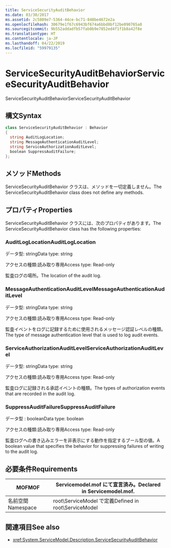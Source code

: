 ```yaml
---
title: ServiceSecurityAuditBehavior
ms.date: 03/30/2017
ms.assetid: 2c5809e7-5364-44ce-bc71-848be4672e2a
ms.openlocfilehash: 30679e1f67c6943bf674a6bbd8bf12be090765a8
ms.sourcegitcommit: 9b552addadfb57fab0b9e7852ed4f1f1b8a42f8e
ms.translationtype: HT
ms.contentlocale: ja-JP
ms.lasthandoff: 04/22/2019
ms.locfileid: "59979135"
---
```

# <a name="servicesecurityauditbehavior"></a><span data-ttu-id="7fa94-102">ServiceSecurityAuditBehavior</span><span class="sxs-lookup"><span data-stu-id="7fa94-102">ServiceSecurityAuditBehavior</span></span>
<span data-ttu-id="7fa94-103">ServiceSecurityAuditBehavior</span><span class="sxs-lookup"><span data-stu-id="7fa94-103">ServiceSecurityAuditBehavior</span></span>  
  
## <a name="syntax"></a><span data-ttu-id="7fa94-104">構文</span><span class="sxs-lookup"><span data-stu-id="7fa94-104">Syntax</span></span>  
  
```csharp  
class ServiceSecurityAuditBehavior : Behavior  
{  
  string AuditLogLocation;  
  string MessageAuthenticationAuditLevel;  
  string ServiceAuthorizationAuditLevel;  
  boolean SuppressAuditFailure;  
};  
```  
  
## <a name="methods"></a><span data-ttu-id="7fa94-105">メソッド</span><span class="sxs-lookup"><span data-stu-id="7fa94-105">Methods</span></span>  
 <span data-ttu-id="7fa94-106">ServiceSecurityAuditBehavior クラスは、メソッドを一切定義しません。</span><span class="sxs-lookup"><span data-stu-id="7fa94-106">The ServiceSecurityAuditBehavior class does not define any methods.</span></span>  
  
## <a name="properties"></a><span data-ttu-id="7fa94-107">プロパティ</span><span class="sxs-lookup"><span data-stu-id="7fa94-107">Properties</span></span>  
 <span data-ttu-id="7fa94-108">ServiceSecurityAuditBehavior クラスには、次のプロパティがあります。</span><span class="sxs-lookup"><span data-stu-id="7fa94-108">The ServiceSecurityAuditBehavior class has the following properties:</span></span>  
  
### <a name="auditloglocation"></a><span data-ttu-id="7fa94-109">AuditLogLocation</span><span class="sxs-lookup"><span data-stu-id="7fa94-109">AuditLogLocation</span></span>  
 <span data-ttu-id="7fa94-110">データ型: string</span><span class="sxs-lookup"><span data-stu-id="7fa94-110">Data type: string</span></span>  
  
 <span data-ttu-id="7fa94-111">アクセスの種類:読み取り専用</span><span class="sxs-lookup"><span data-stu-id="7fa94-111">Access type: Read-only</span></span>  
  
 <span data-ttu-id="7fa94-112">監査ログの場所。</span><span class="sxs-lookup"><span data-stu-id="7fa94-112">The location of the audit log.</span></span>  
  
### <a name="messageauthenticationauditlevel"></a><span data-ttu-id="7fa94-113">MessageAuthenticationAuditLevel</span><span class="sxs-lookup"><span data-stu-id="7fa94-113">MessageAuthenticationAuditLevel</span></span>  
 <span data-ttu-id="7fa94-114">データ型: string</span><span class="sxs-lookup"><span data-stu-id="7fa94-114">Data type: string</span></span>  
  
 <span data-ttu-id="7fa94-115">アクセスの種類:読み取り専用</span><span class="sxs-lookup"><span data-stu-id="7fa94-115">Access type: Read-only</span></span>  
  
 <span data-ttu-id="7fa94-116">監査イベントをログに記録するために使用されるメッセージ認証レベルの種類。</span><span class="sxs-lookup"><span data-stu-id="7fa94-116">The type of message authentication level that is used to log audit events.</span></span>  
  
### <a name="serviceauthorizationauditlevel"></a><span data-ttu-id="7fa94-117">ServiceAuthorizationAuditLevel</span><span class="sxs-lookup"><span data-stu-id="7fa94-117">ServiceAuthorizationAuditLevel</span></span>  
 <span data-ttu-id="7fa94-118">データ型: string</span><span class="sxs-lookup"><span data-stu-id="7fa94-118">Data type: string</span></span>  
  
 <span data-ttu-id="7fa94-119">アクセスの種類:読み取り専用</span><span class="sxs-lookup"><span data-stu-id="7fa94-119">Access type: Read-only</span></span>  
  
 <span data-ttu-id="7fa94-120">監査ログに記録される承認イベントの種類。</span><span class="sxs-lookup"><span data-stu-id="7fa94-120">The types of authorization events that are recorded in the audit log.</span></span>  
  
### <a name="suppressauditfailure"></a><span data-ttu-id="7fa94-121">SuppressAuditFailure</span><span class="sxs-lookup"><span data-stu-id="7fa94-121">SuppressAuditFailure</span></span>  
 <span data-ttu-id="7fa94-122">データ型 : boolean</span><span class="sxs-lookup"><span data-stu-id="7fa94-122">Data type: boolean</span></span>  
  
 <span data-ttu-id="7fa94-123">アクセスの種類:読み取り専用</span><span class="sxs-lookup"><span data-stu-id="7fa94-123">Access type: Read-only</span></span>  
  
 <span data-ttu-id="7fa94-124">監査ログへの書き込みエラーを非表示にする動作を指定するブール型の値。</span><span class="sxs-lookup"><span data-stu-id="7fa94-124">A boolean value that specifies the behavior for suppressing failures of writing to the audit log.</span></span>  
  
## <a name="requirements"></a><span data-ttu-id="7fa94-125">必要条件</span><span class="sxs-lookup"><span data-stu-id="7fa94-125">Requirements</span></span>  
  
|<span data-ttu-id="7fa94-126">MOF</span><span class="sxs-lookup"><span data-stu-id="7fa94-126">MOF</span></span>|<span data-ttu-id="7fa94-127">Servicemodel.mof にて宣言済み。</span><span class="sxs-lookup"><span data-stu-id="7fa94-127">Declared in Servicemodel.mof.</span></span>|  
|---------|-----------------------------------|  
|<span data-ttu-id="7fa94-128">名前空間</span><span class="sxs-lookup"><span data-stu-id="7fa94-128">Namespace</span></span>|<span data-ttu-id="7fa94-129">root\ServiceModel で定義</span><span class="sxs-lookup"><span data-stu-id="7fa94-129">Defined in root\ServiceModel</span></span>|  
  
## <a name="see-also"></a><span data-ttu-id="7fa94-130">関連項目</span><span class="sxs-lookup"><span data-stu-id="7fa94-130">See also</span></span>

- <xref:System.ServiceModel.Description.ServiceSecurityAuditBehavior>
